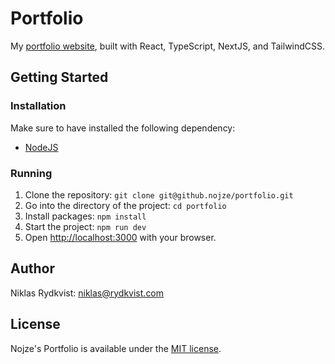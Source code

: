 # Portfolio

My [portfolio website](https://www.rydkvist.com/), built with React, TypeScript, NextJS, and TailwindCSS.

## Getting Started

### Installation

Make sure to have installed the following dependency:

- [NodeJS](https://nodejs.org/)

### Running

1. Clone the repository: `git clone git@github.nojze/portfolio.git`
2. Go into the directory of the project: `cd portfolio`
3. Install packages: `npm install`
4. Start the project: `npm run dev`
5. Open [http://localhost:3000](http://localhost:3000) with your browser.

## Author

Niklas Rydkvist: [niklas@rydkvist.com](mailto:niklas@rydkvist.com)

## License
Nojze's Portfolio is available under the [MIT license](https://github.com/Nojze/portfolio/blob/main/LICENSE).